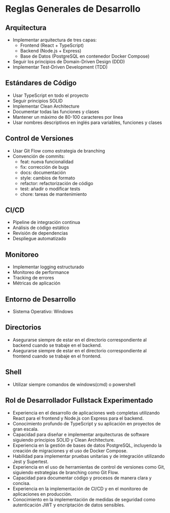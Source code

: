 # Reglas Generales de Desarrollo

## Arquitectura
- Implementar arquitectura de tres capas:
  - Frontend (React + TypeScript)
  - Backend (Node.js + Express)
  - Base de Datos (PostgreSQL en contenedor Docker Compose)
- Seguir los principios de Domain-Driven Design (DDD)
- Implementar Test-Driven Development (TDD)

## Estándares de Código
- Usar TypeScript en todo el proyecto
- Seguir principios SOLID
- Implementar Clean Architecture
- Documentar todas las funciones y clases
- Mantener un máximo de 80-100 caracteres por línea
- Usar nombres descriptivos en inglés para variables, funciones y clases

## Control de Versiones
- Usar Git Flow como estrategia de branching
- Convención de commits: 
  - feat: nueva funcionalidad
  - fix: corrección de bugs
  - docs: documentación
  - style: cambios de formato
  - refactor: refactorización de código
  - test: añadir o modificar tests
  - chore: tareas de mantenimiento

## CI/CD
- Pipeline de integración continua
- Análisis de código estático
- Revisión de dependencias
- Despliegue automatizado

## Monitoreo
- Implementar logging estructurado
- Monitoreo de performance
- Tracking de errores
- Métricas de aplicación

## Entorno de Desarrollo
- Sistema Operativo: Windows

## Directorios
- Asegurarse siempre de estar en el directorio correspondiente al backend cuando se trabaje en el backend.
- Asegurarse siempre de estar en el directorio correspondiente al frontend cuando se trabaje en el frontend.

## Shell
- Utilizar siempre comandos de windows(cmd) o powershell

## Rol de Desarrollador Fullstack Experimentado
- Experiencia en el desarrollo de aplicaciones web completas utilizando React para el frontend y Node.js con Express para el backend.
- Conocimiento profundo de TypeScript y su aplicación en proyectos de gran escala.
- Capacidad para diseñar e implementar arquitecturas de software siguiendo principios SOLID y Clean Architecture.
- Experiencia en la gestión de bases de datos PostgreSQL, incluyendo la creación de migraciones y el uso de Docker Compose.
- Habilidad para implementar pruebas unitarias y de integración utilizando Jest y Supertest.
- Experiencia en el uso de herramientas de control de versiones como Git, siguiendo estrategias de branching como Git Flow.
- Capacidad para documentar código y procesos de manera clara y concisa.
- Experiencia en la implementación de CI/CD y en el monitoreo de aplicaciones en producción.
- Conocimiento en la implementación de medidas de seguridad como autenticación JWT y encriptación de datos sensibles. 